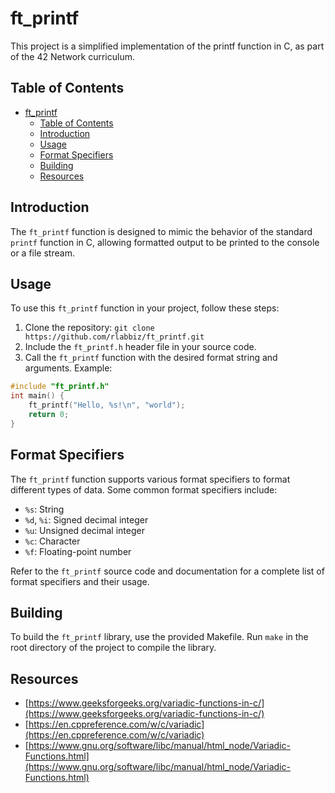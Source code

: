 
# ft_printf 
This project is a simplified implementation of the printf function in C, as part of the 42 Network curriculum. 
## Table of Contents
- [ft\_printf](#ft_printf)
  - [Table of Contents](#table-of-contents)
  - [Introduction](#introduction)
  - [Usage](#usage)
  - [Format Specifiers](#format-specifiers)
  - [Building](#building)
  - [Resources](#resources)
## Introduction 
The `ft_printf` function is designed to mimic the behavior of the standard `printf` function in C, allowing formatted output to be printed to the console or a file stream.
## Usage
To use this `ft_printf` function in your project, follow these steps: 
1. Clone the repository: `git clone https://github.com/rlabbiz/ft_printf.git`  
2. Include the `ft_printf.h` header file in your source code. 
3. Call the `ft_printf` function with the desired format string and arguments.
Example: 
```c 
#include "ft_printf.h" 
int main() { 
	ft_printf("Hello, %s!\n", "world"); 
	return 0; 
}
```
## Format Specifiers

The `ft_printf` function supports various format specifiers to format different types of data. Some common format specifiers include:

-   `%s`: String
-   `%d`, `%i`: Signed decimal integer
-   `%u`: Unsigned decimal integer
-   `%c`: Character
-   `%f`: Floating-point number

Refer to the `ft_printf` source code and documentation for a complete list of format specifiers and their usage.

## Building

To build the `ft_printf` library, use the provided Makefile. Run `make` in the root directory of the project to compile the library.

## Resources
- [https://www.geeksforgeeks.org/variadic-functions-in-c/](https://www.geeksforgeeks.org/variadic-functions-in-c/)
- [https://en.cppreference.com/w/c/variadic](https://en.cppreference.com/w/c/variadic)
- [https://www.gnu.org/software/libc/manual/html_node/Variadic-Functions.html](https://www.gnu.org/software/libc/manual/html_node/Variadic-Functions.html)